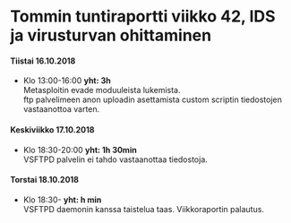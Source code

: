 # Tommin tuntiraportti viikko 42, IDS ja virusturvan ohittaminen

#### Tiistai 16.10.2018
* Klo 13:00-16:00 **yht: 3h**  
Metasploitin evade moduuleista lukemista.  
ftp palvelimeen anon uploadin asettamista custom scriptin tiedostojen vastaanottoa varten.  

#### Keskiviikko 17.10.2018
* Klo 18:30-20:00 **yht: 1h 30min**  
VSFTPD palvelin ei tahdo vastaanottaa tiedostoja.  

#### Torstai 18.10.2018
* Klo 18:30- **yht: h min**  
VSFTPD daemonin kanssa taistelua taas.
Viikkoraportin palautus.
